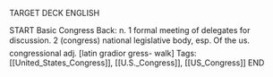 TARGET DECK
ENGLISH

START
Basic
Congress
Back: n. 1 formal meeting of delegates for discussion. 2 (congress) national legislative body, esp. Of the us.  congressional adj. [latin gradior gress- walk]
Tags: [[United_States_Congress]], [[U.S._Congress]], [[US_Congress]]
END
